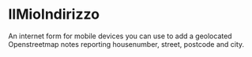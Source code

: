 # IlMioIndirizzo

An internet form for mobile devices you can use to add a geolocated Openstreetmap notes reporting housenumber, street, postcode and city.
